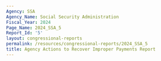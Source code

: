 ```yaml
---
Agency: SSA
Agency_Name: Social Security Administration
Fiscal_Year: 2024
Page_Name: 2024_SSA_5
Report_Id: '5'
layout: congressional-reports
permalink: /resources/congressional-reports/2024_SSA_5
title: Agency Actions to Recover Improper Payments Report
---
```

